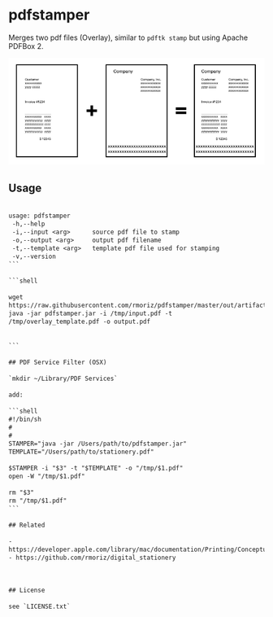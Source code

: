 # pdfstamper

Merges two pdf files (Overlay), similar to `pdftk stamp` but using Apache PDFBox 2.

<img src="https://raw.githubusercontent.com/rmoriz/pdfstamper/master/misc/example.png">


## Usage
````

usage: pdfstamper
 -h,--help
 -i,--input <arg>      source pdf file to stamp
 -o,--output <arg>     output pdf filename
 -t,--template <arg>   template pdf file used for stamping
 -v,--version
```

```shell

wget https://raw.githubusercontent.com/rmoriz/pdfstamper/master/out/artifacts/pdfstamper_jar/pdfstamper.jar
java -jar pdfstamper.jar -i /tmp/input.pdf -t /tmp/overlay_template.pdf -o output.pdf


```

## PDF Service Filter (OSX)

`mkdir ~/Library/PDF Services`

add:

```shell
#!/bin/sh
#
#
STAMPER="java -jar /Users/path/to/pdfstamper.jar"
TEMPLATE="/Users/path/to/stationery.pdf"

$STAMPER -i "$3" -t "$TEMPLATE" -o "/tmp/$1.pdf"
open -W "/tmp/$1.pdf"

rm "$3"
rm "/tmp/$1.pdf"
```

## Related 

- https://developer.apple.com/library/mac/documentation/Printing/Conceptual/PDF_Workflow/pdfwf_concepts/pdfwf_concepts.html
- https://github.com/rmoriz/digital_stationery



## License

see `LICENSE.txt`
